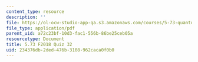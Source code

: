 ```yaml
---
content_type: resource
description: ''
file: https://ol-ocw-studio-app-qa.s3.amazonaws.com/courses/5-73-quantum-mechanics-i-fall-2018/234376db2ded476b3108962caca0f0b0_MIT5_73F18_quiz32.pdf
file_type: application/pdf
parent_uid: a72c23bf-10d3-fac1-556b-86be25ceb05a
resourcetype: Document
title: 5.73 F2018 Quiz 32
uid: 234376db-2ded-476b-3108-962caca0f0b0
---
```

